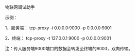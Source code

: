 
物联网调试助手

示例：

1、服务端：
  tcp-proxy -i 0.0.0.0:9000 -p 0.0.0.0:9001

2、终端：
  tcp-proxy -t 127.0.0.1:9000 -p 0.0.0.0:9001

注：传入服务端9000端口的数据会转发至终端的9000，双向传输。


